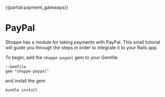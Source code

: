{{partial:payment_gateways}}

# PayPal

Shoppe has a module for taking payments with PayPal. This small tutorial
will guide you through the steps in order to integrate it to your Rails app.

To begin, add the `shoppe-paypal` gem to your Gemfile

```
::Gemfile
gem "shoppe-paypal"
```

and install the gem

```
bundle install
```

